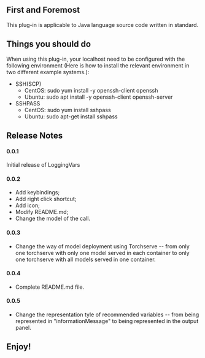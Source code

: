 ## First and Foremost

This plug-in is applicable to Java language source code written in standard.

## Things you should do

When using this plug-in, your localhost need to be configured with the following environment (Here is how to install the relevant environment in two different example systems.):
* SSH(SCP)
    + CentOS:  sudo yum install -y openssh-client openssh
    + Ubuntu:  sudo apt install -y openssh-client openssh-server
* SSHPASS
    + CentOS:  sudo yum install sshpass
    + Ubuntu:  sudo apt-get install sshpass

## Release Notes

#### 0.0.1
Initial release of LoggingVars

#### 0.0.2
* Add keybindings;
* Add right click shortcut;
* Add icon;
* Modify README.md;
* Change the model of the call.

#### 0.0.3
* Change the way of model deployment using Torchserve -- from only one torchserve with only one model served in each container to only one torchserve with all models served in one container.

#### 0.0.4
* Complete README.md file.

#### 0.0.5
* Change the representation tyle of recommended variables -- from being represented in "informationMessage" to being represented in the output panel.

## Enjoy!